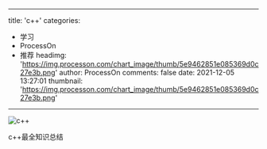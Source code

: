 
---
title: 'c++'
categories: 
 - 学习
 - ProcessOn
 - 推荐
headimg: 'https://img.processon.com/chart_image/thumb/5e9462851e085369d0c27e3b.png'
author: ProcessOn
comments: false
date: 2021-12-05 13:27:01
thumbnail: 'https://img.processon.com/chart_image/thumb/5e9462851e085369d0c27e3b.png'
---

<div>   
<img class="thumb" alt="c++" src="https://img.processon.com/chart_image/thumb/5e9462851e085369d0c27e3b.png" referrerpolicy="no-referrer">
<p>c++最全知识总结</p>  
</div>
            